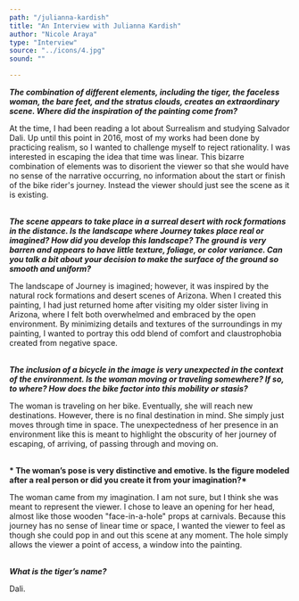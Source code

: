 ```yaml
---
path: "/julianna-kardish"
title: "An Interview with Julianna Kardish"
author: "Nicole Araya"
type: "Interview" 
source: "../icons/4.jpg"
sound: ""

---
```


__*The combination of different elements, including the tiger, the faceless woman, the bare feet, and the stratus clouds, creates an extraordinary scene. Where did the inspiration of the painting come from?*__

At the time, I had been reading a lot about Surrealism and studying Salvador Dali. Up until this point in 2016, most of my works had been done by practicing realism, so I wanted to challenge myself to reject rationality. I was interested in escaping the idea that time was linear. This bizarre combination of elements was to disorient the viewer so that she would have no sense of the narrative occurring, no information about the start or finish of the bike rider's journey. Instead the viewer should just see the scene as it is existing. <br /><br />


__*The scene appears to take place in a surreal desert with rock formations in the distance. Is the landscape where Journey takes place real or imagined? How did you develop this landscape? The ground is very barren and appears to have little texture, foliage, or color variance. Can you talk a bit about your decision to make the surface of the ground so smooth and uniform?*__

The landscape of Journey is imagined; however, it was inspired by the natural rock formations and desert scenes of Arizona. When I created this painting, I had just returned home after visiting my older sister living in Arizona, where I felt both overwhelmed and embraced by the open environment. By minimizing details and textures of the surroundings in my painting, I wanted to portray this odd blend of comfort and claustrophobia created from negative space.<br /><br />


__*The inclusion of a bicycle in the image is very unexpected in the context of the environment. Is the woman moving or traveling somewhere? If so, to where? How does the bike factor into this mobility or stasis?*__

The woman is traveling on her bike. Eventually, she will reach new destinations. However, there is no final destination in mind. She simply just moves through time in space. The unexpectedness of her presence in an environment like this is meant to highlight the obscurity of her journey of escaping, of arriving, of passing through and moving on.<br /><br />


__* The woman’s pose is very distinctive and emotive. Is the figure modeled after a real person or did you create it from your imagination?*__

The woman came from my imagination. I am not sure, but I think she was meant to represent the viewer. I chose to leave an opening for her head, almost like those wooden "face-in-a-hole" props at carnivals. Because this journey has no sense of linear time or space, I wanted the viewer to feel as though she could pop in and out this scene at any moment.  The hole simply allows the viewer a point of access, a window into the painting.<br /><br />

__*What is the tiger’s name?*__

Dali.
